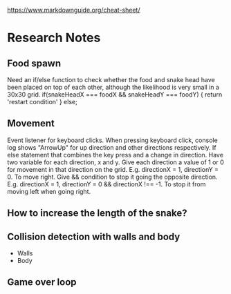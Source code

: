 https://www.markdownguide.org/cheat-sheet/

# Research Notes

## Food spawn

Need an if/else function to check whether the food and snake head have been placed on top of each other, although the likelihood is very small in a 30x30 grid.
if(snakeHeadX === foodX && snakeHeadY === foodY) {
return 'restart condition'
} else;

## Movement

Event listener for keyboard clicks.
When pressing keyboard click, console log shows "ArrowUp" for up direction and other directions respectively.
If else statement that combines the key press and a change in direction.
Have two variable for each direction, x and y. Give each direction a value of 1 or 0 for movement in that direction on the grid.
E.g. directionX = 1, directionY = 0. To move right.
Give && condition to stop it going the opposite direction.
E.g. directionX = 1, directionY = 0 && directionX !== -1. To stop it from moving left when going right.

## How to increase the length of the snake?

## Collision detection with walls and body

-   Walls
-   Body

## Game over loop
